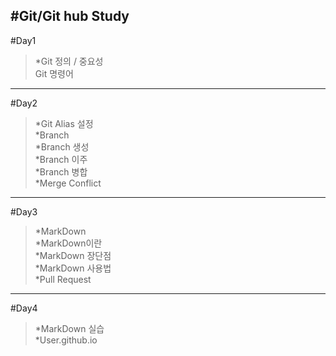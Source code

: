 #Git/Git hub Study
---
#Day1
>*Git 정의 / 중요성   
Git 명령어   
---
#Day2   
>*Git Alias 설정   
*Branch   
 *Branch 생성   
 *Branch 이주   
 *Branch 병합   
 *Merge Conflict   
---
#Day3   
>*MarkDown   
 *MarkDown이란   
 *MarkDown 장단점   
 *MarkDown 사용법   
*Pull Request
---
#Day4   
>*MarkDown 실습   
*User.github.io